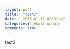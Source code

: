 ```yaml
---
layout: post
title:  "test2"
date:   2015-01-11 00:31:47
categories: jekyll update
comments: true
---
```

test2

